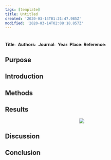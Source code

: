 ```yaml
---
tags: [template]
title: Untitled
created: '2020-03-14T01:21:47.985Z'
modified: '2020-03-14T02:08:18.857Z'
---
```


# 

__Title__: 
__Authors__: 
__Journal__: 
__Year__: 
__Place__: 
__Reference__: 

## Purpose


## Introduction


## Methods


## Results
<p align="center"><img src="../attachments/"></a>

## Discussion


## Conclusion



